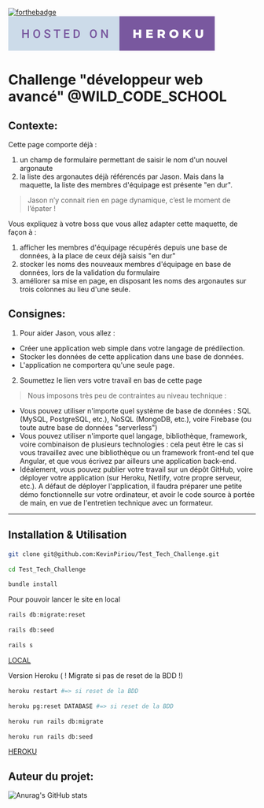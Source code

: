 [![forthebadge](https://forthebadge.com/images/badges/made-with-ruby.svg)](https://forthebadge.com/images/badges/made-with-ruby.svg)
[![forthebadge](https://raw.githubusercontent.com/fleopaulD/README-parts/main/Badges/ftb-hosted-on-heroku.svg)](https://raw.githubusercontent.com/fleopaulD/README-parts/main/Badges/ftb-hosted-on-heroku.svg)
# Challenge "développeur web avancé" @WILD_CODE_SCHOOL
 ## Contexte:
Cette page comporte déjà :
  1. un champ de formulaire permettant de saisir le nom d'un nouvel argonaute
  2. la liste des argonautes déjà référencés par Jason.
Mais dans la maquette, la liste des membres d'équipage est présente "en dur".

>Jason n’y connait rien en page dynamique, c’est le moment de l’épater !

Vous expliquez à votre boss que vous allez adapter cette maquette, de façon à :

  1. afficher les membres d'équipage récupérés depuis une base de données, à la place de ceux déjà saisis "en dur"
  2. stocker les noms des nouveaux membres d'équipage en base de données, lors de la validation du formulaire
  3. améliorer sa mise en page, en disposant les noms des argonautes sur trois colonnes au lieu d'une seule.

  ## Consignes:

  1. Pour aider Jason, vous allez :
 - Créer une application web simple dans votre langage de prédilection.
 - Stocker les données de cette application dans une base de données.
 - L'application ne comportera qu'une seule page.
 
 2. Soumettez le lien vers votre travail en bas de cette page

>Nous imposons très peu de contraintes au niveau technique :

 - Vous pouvez utiliser n'importe quel système de base de données : SQL (MySQL, PostgreSQL, etc.), NoSQL (MongoDB, etc.), voire Firebase (ou toute autre base de données "serverless")
 - Vous pouvez utiliser n'importe quel langage, bibliothèque, framework, voire combinaison de plusieurs technologies : cela peut être le cas si vous travaillez avec une bibliothèque ou un framework front-end tel que Angular, et que vous écrivez par ailleurs une application back-end.
 - Idéalement, vous pouvez publier votre travail sur un dépôt GitHub, voire déployer votre application (sur Heroku, Netlify, votre propre serveur, etc.). A défaut de déployer l'application, il faudra préparer une petite démo fonctionnelle sur votre ordinateur, et avoir le code source à portée de main, en vue de l'entretien technique avec un formateur.
---

## Installation & Utilisation

```bash
git clone git@github.com:KevinPiriou/Test_Tech_Challenge.git
```
```bash
cd Test_Tech_Challenge
```
```bash
bundle install
```
Pour pouvoir lancer le site en local

```bash
rails db:migrate:reset
```
```bash
rails db:seed
```
```bash
rails s
```
[LOCAL](http://localhost:3000/)

Version Heroku ( ! Migrate si pas de reset de la BDD !)
```bash
heroku restart #=> si reset de la BDD
```
```bash
heroku pg:reset DATABASE #=> si reset de la BDD
```
```bash
heroku run rails db:migrate
```
```bash
heroku run rails db:seed
```
[HEROKU](https://test-tech-challenge.herokuapp.com/)
## Auteur du projet:
![Anurag's GitHub stats](https://github-readme-stats.vercel.app/api?username=KevinPiriou&show_icons=true&theme=radical)